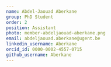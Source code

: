 ```yaml
---
name: Abdel-Jaouad Aberkane
group: PhD Student
order: 2
position: Assistant
photo: member-abdeljaouad-aberkane.png
email: abdeljaouad.aberkane@ugent.be
linkedin_username: Aberkane
orcid_id: 0000-0002-4557-0715
github_username: Aberkane
---
```


